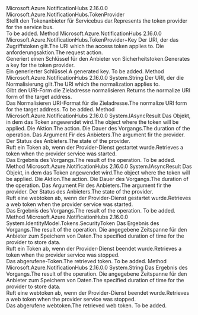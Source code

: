 <Type Name="WindowsTokenProvider" FullName="Microsoft.Azure.NotificationHubs.WindowsTokenProvider">
  <TypeSignature Language="C#" Value="public class WindowsTokenProvider : Microsoft.Azure.NotificationHubs.TokenProvider" />
  <TypeSignature Language="ILAsm" Value=".class public auto ansi beforefieldinit WindowsTokenProvider extends Microsoft.Azure.NotificationHubs.TokenProvider" />
  <TypeSignature Language="DocId" Value="T:Microsoft.Azure.NotificationHubs.WindowsTokenProvider" />
  <TypeSignature Language="VB.NET" Value="Public Class WindowsTokenProvider&#xA;Inherits TokenProvider" />
  <TypeSignature Language="F#" Value="type WindowsTokenProvider = class&#xA;    inherit TokenProvider" />
  <AssemblyInfo>
    <AssemblyName>Microsoft.Azure.NotificationHubs</AssemblyName>
    <AssemblyVersion>2.16.0.0</AssemblyVersion>
  </AssemblyInfo>
  <Base>
    <BaseTypeName>Microsoft.Azure.NotificationHubs.TokenProvider</BaseTypeName>
  </Base>
  <Interfaces />
  <Docs>
    <summary><span data-ttu-id="fde86-101">Stellt den Tokenanbieter für Servicebus dar.</span><span class="sxs-lookup"><span data-stu-id="fde86-101">Represents the token provider for the service bus.</span></span></summary>
    <remarks>To be added.</remarks>
  </Docs>
  <Members>
    <Member MemberName="BuildKey">
      <MemberSignature Language="C#" Value="protected override Microsoft.Azure.NotificationHubs.TokenProvider.Key BuildKey (string appliesTo, string action);" />
      <MemberSignature Language="ILAsm" Value=".method familyhidebysig virtual instance class Microsoft.Azure.NotificationHubs.TokenProvider/Key BuildKey(string appliesTo, string action) cil managed" />
      <MemberSignature Language="DocId" Value="M:Microsoft.Azure.NotificationHubs.WindowsTokenProvider.BuildKey(System.String,System.String)" />
      <MemberSignature Language="VB.NET" Value="Protected Overrides Function BuildKey (appliesTo As String, action As String) As TokenProvider.Key" />
      <MemberSignature Language="F#" Value="override this.BuildKey : string * string -&gt; Microsoft.Azure.NotificationHubs.TokenProvider.Key" Usage="windowsTokenProvider.BuildKey (appliesTo, action)" />
      <MemberType>Method</MemberType>
      <AssemblyInfo>
        <AssemblyName>Microsoft.Azure.NotificationHubs</AssemblyName>
        <AssemblyVersion>2.16.0.0</AssemblyVersion>
      </AssemblyInfo>
      <ReturnValue>
        <ReturnType>Microsoft.Azure.NotificationHubs.TokenProvider+Key</ReturnType>
      </ReturnValue>
      <Parameters>
        <Parameter Name="appliesTo" Type="System.String" />
        <Parameter Name="action" Type="System.String" />
      </Parameters>
      <Docs>
        <param name="appliesTo"><span data-ttu-id="fde86-102">Der URI, der das Zugriffstoken gilt.</span><span class="sxs-lookup"><span data-stu-id="fde86-102">The URI which the access token applies to.</span></span></param>
        <param name="action"><span data-ttu-id="fde86-103">Die anforderungsaktion.</span><span class="sxs-lookup"><span data-stu-id="fde86-103">The request action.</span></span></param>
        <summary><span data-ttu-id="fde86-104">Generiert einen Schlüssel für den Anbieter von Sicherheitstoken.</span><span class="sxs-lookup"><span data-stu-id="fde86-104">Generates a key for the token provider.</span></span></summary>
        <returns><span data-ttu-id="fde86-105">Ein generierter Schlüssel.</span><span class="sxs-lookup"><span data-stu-id="fde86-105">A generated key.</span></span></returns>
        <remarks>To be added.</remarks>
      </Docs>
    </Member>
    <Member MemberName="NormalizeAppliesTo">
      <MemberSignature Language="C#" Value="protected override string NormalizeAppliesTo (string appliesTo);" />
      <MemberSignature Language="ILAsm" Value=".method familyhidebysig virtual instance string NormalizeAppliesTo(string appliesTo) cil managed" />
      <MemberSignature Language="DocId" Value="M:Microsoft.Azure.NotificationHubs.WindowsTokenProvider.NormalizeAppliesTo(System.String)" />
      <MemberSignature Language="VB.NET" Value="Protected Overrides Function NormalizeAppliesTo (appliesTo As String) As String" />
      <MemberSignature Language="F#" Value="override this.NormalizeAppliesTo : string -&gt; string" Usage="windowsTokenProvider.NormalizeAppliesTo appliesTo" />
      <MemberType>Method</MemberType>
      <AssemblyInfo>
        <AssemblyName>Microsoft.Azure.NotificationHubs</AssemblyName>
        <AssemblyVersion>2.16.0.0</AssemblyVersion>
      </AssemblyInfo>
      <ReturnValue>
        <ReturnType>System.String</ReturnType>
      </ReturnValue>
      <Parameters>
        <Parameter Name="appliesTo" Type="System.String" />
      </Parameters>
      <Docs>
        <param name="appliesTo"><span data-ttu-id="fde86-106">Der URI, der die Normalisierung gilt.</span><span class="sxs-lookup"><span data-stu-id="fde86-106">The URI which the normalization applies to.</span></span></param>
        <summary><span data-ttu-id="fde86-107">Gibt den URI-Form die Zieladresse normalisieren.</span><span class="sxs-lookup"><span data-stu-id="fde86-107">Returns the normalize URI form of the target address.</span></span></summary>
        <returns><span data-ttu-id="fde86-108">Das Normalisieren URI-Format für die Zieladresse.</span><span class="sxs-lookup"><span data-stu-id="fde86-108">The normalize URI form for the target address.</span></span></returns>
        <remarks>To be added.</remarks>
      </Docs>
    </Member>
    <Member MemberName="OnBeginGetToken">
      <MemberSignature Language="C#" Value="protected override IAsyncResult OnBeginGetToken (string appliesTo, string action, TimeSpan timeout, AsyncCallback callback, object state);" />
      <MemberSignature Language="ILAsm" Value=".method familyhidebysig virtual instance class System.IAsyncResult OnBeginGetToken(string appliesTo, string action, valuetype System.TimeSpan timeout, class System.AsyncCallback callback, object state) cil managed" />
      <MemberSignature Language="DocId" Value="M:Microsoft.Azure.NotificationHubs.WindowsTokenProvider.OnBeginGetToken(System.String,System.String,System.TimeSpan,System.AsyncCallback,System.Object)" />
      <MemberSignature Language="VB.NET" Value="Protected Overrides Function OnBeginGetToken (appliesTo As String, action As String, timeout As TimeSpan, callback As AsyncCallback, state As Object) As IAsyncResult" />
      <MemberSignature Language="F#" Value="override this.OnBeginGetToken : string * string * TimeSpan * AsyncCallback * obj -&gt; IAsyncResult" Usage="windowsTokenProvider.OnBeginGetToken (appliesTo, action, timeout, callback, state)" />
      <MemberType>Method</MemberType>
      <AssemblyInfo>
        <AssemblyName>Microsoft.Azure.NotificationHubs</AssemblyName>
        <AssemblyVersion>2.16.0.0</AssemblyVersion>
      </AssemblyInfo>
      <ReturnValue>
        <ReturnType>System.IAsyncResult</ReturnType>
      </ReturnValue>
      <Parameters>
        <Parameter Name="appliesTo" Type="System.String" />
        <Parameter Name="action" Type="System.String" />
        <Parameter Name="timeout" Type="System.TimeSpan" />
        <Parameter Name="callback" Type="System.AsyncCallback" />
        <Parameter Name="state" Type="System.Object" />
      </Parameters>
      <Docs>
        <param name="appliesTo"><span data-ttu-id="fde86-109">Das Objekt, in dem das Token angewendet wird.</span><span class="sxs-lookup"><span data-stu-id="fde86-109">The object where the token will be applied.</span></span></param>
        <param name="action"><span data-ttu-id="fde86-110">Die Aktion.</span><span class="sxs-lookup"><span data-stu-id="fde86-110">The action.</span></span></param>
        <param name="timeout"><span data-ttu-id="fde86-111">Die Dauer des Vorgangs.</span><span class="sxs-lookup"><span data-stu-id="fde86-111">The duration of the operation.</span></span></param>
        <param name="callback"><span data-ttu-id="fde86-112">Das Argument Fir des Anbieters.</span><span class="sxs-lookup"><span data-stu-id="fde86-112">The argument fir the provider.</span></span></param>
        <param name="state"><span data-ttu-id="fde86-113">Der Status des Anbieters.</span><span class="sxs-lookup"><span data-stu-id="fde86-113">The state of the provider.</span></span></param>
        <summary><span data-ttu-id="fde86-114">Ruft ein Token ab, wenn der Provider-Dienst gestartet wurde.</span><span class="sxs-lookup"><span data-stu-id="fde86-114">Retrieves a token when the provider service was started.</span></span></summary>
        <returns><span data-ttu-id="fde86-115">Das Ergebnis des Vorgangs.</span><span class="sxs-lookup"><span data-stu-id="fde86-115">The result of the operation.</span></span></returns>
        <remarks>To be added.</remarks>
      </Docs>
    </Member>
    <Member MemberName="OnBeginGetWebToken">
      <MemberSignature Language="C#" Value="protected override IAsyncResult OnBeginGetWebToken (string appliesTo, string action, TimeSpan timeout, AsyncCallback callback, object state);" />
      <MemberSignature Language="ILAsm" Value=".method familyhidebysig virtual instance class System.IAsyncResult OnBeginGetWebToken(string appliesTo, string action, valuetype System.TimeSpan timeout, class System.AsyncCallback callback, object state) cil managed" />
      <MemberSignature Language="DocId" Value="M:Microsoft.Azure.NotificationHubs.WindowsTokenProvider.OnBeginGetWebToken(System.String,System.String,System.TimeSpan,System.AsyncCallback,System.Object)" />
      <MemberSignature Language="VB.NET" Value="Protected Overrides Function OnBeginGetWebToken (appliesTo As String, action As String, timeout As TimeSpan, callback As AsyncCallback, state As Object) As IAsyncResult" />
      <MemberSignature Language="F#" Value="override this.OnBeginGetWebToken : string * string * TimeSpan * AsyncCallback * obj -&gt; IAsyncResult" Usage="windowsTokenProvider.OnBeginGetWebToken (appliesTo, action, timeout, callback, state)" />
      <MemberType>Method</MemberType>
      <AssemblyInfo>
        <AssemblyName>Microsoft.Azure.NotificationHubs</AssemblyName>
        <AssemblyVersion>2.16.0.0</AssemblyVersion>
      </AssemblyInfo>
      <ReturnValue>
        <ReturnType>System.IAsyncResult</ReturnType>
      </ReturnValue>
      <Parameters>
        <Parameter Name="appliesTo" Type="System.String" />
        <Parameter Name="action" Type="System.String" />
        <Parameter Name="timeout" Type="System.TimeSpan" />
        <Parameter Name="callback" Type="System.AsyncCallback" />
        <Parameter Name="state" Type="System.Object" />
      </Parameters>
      <Docs>
        <param name="appliesTo"><span data-ttu-id="fde86-116">Das Objekt, in dem das Token angewendet wird.</span><span class="sxs-lookup"><span data-stu-id="fde86-116">The object where the token will be applied.</span></span></param>
        <param name="action"><span data-ttu-id="fde86-117">Die Aktion.</span><span class="sxs-lookup"><span data-stu-id="fde86-117">The action.</span></span></param>
        <param name="timeout"><span data-ttu-id="fde86-118">Die Dauer des Vorgangs.</span><span class="sxs-lookup"><span data-stu-id="fde86-118">The duration of the operation.</span></span></param>
        <param name="callback"><span data-ttu-id="fde86-119">Das Argument Fir des Anbieters.</span><span class="sxs-lookup"><span data-stu-id="fde86-119">The argument fir the provider.</span></span></param>
        <param name="state"><span data-ttu-id="fde86-120">Der Status des Anbieters.</span><span class="sxs-lookup"><span data-stu-id="fde86-120">The state of the provider.</span></span></param>
        <summary><span data-ttu-id="fde86-121">Ruft eine webtoken ab, wenn der Provider-Dienst gestartet wurde.</span><span class="sxs-lookup"><span data-stu-id="fde86-121">Retrieves a web token when the provider service was started.</span></span></summary>
        <returns><span data-ttu-id="fde86-122">Das Ergebnis des Vorgangs.</span><span class="sxs-lookup"><span data-stu-id="fde86-122">The result of the operation.</span></span></returns>
        <remarks>To be added.</remarks>
      </Docs>
    </Member>
    <Member MemberName="OnEndGetToken">
      <MemberSignature Language="C#" Value="protected override System.IdentityModel.Tokens.SecurityToken OnEndGetToken (IAsyncResult result, out DateTime cacheUntil);" />
      <MemberSignature Language="ILAsm" Value=".method familyhidebysig virtual instance class System.IdentityModel.Tokens.SecurityToken OnEndGetToken(class System.IAsyncResult result, [out] valuetype System.DateTime&amp; cacheUntil) cil managed" />
      <MemberSignature Language="DocId" Value="M:Microsoft.Azure.NotificationHubs.WindowsTokenProvider.OnEndGetToken(System.IAsyncResult,System.DateTime@)" />
      <MemberSignature Language="VB.NET" Value="Protected Overrides Function OnEndGetToken (result As IAsyncResult, ByRef cacheUntil As DateTime) As SecurityToken" />
      <MemberSignature Language="F#" Value="override this.OnEndGetToken : IAsyncResult *  -&gt; System.IdentityModel.Tokens.SecurityToken" Usage="windowsTokenProvider.OnEndGetToken (result, cacheUntil)" />
      <MemberType>Method</MemberType>
      <AssemblyInfo>
        <AssemblyName>Microsoft.Azure.NotificationHubs</AssemblyName>
        <AssemblyVersion>2.16.0.0</AssemblyVersion>
      </AssemblyInfo>
      <ReturnValue>
        <ReturnType>System.IdentityModel.Tokens.SecurityToken</ReturnType>
      </ReturnValue>
      <Parameters>
        <Parameter Name="result" Type="System.IAsyncResult" />
        <Parameter Name="cacheUntil" Type="System.DateTime&amp;" RefType="out" />
      </Parameters>
      <Docs>
        <param name="result"><span data-ttu-id="fde86-123">Das Ergebnis des Vorgangs.</span><span class="sxs-lookup"><span data-stu-id="fde86-123">The result of the operation.</span></span></param>
        <param name="cacheUntil"><span data-ttu-id="fde86-124">Die angegebene Zeitspanne für den Anbieter zum Speichern von Daten.</span><span class="sxs-lookup"><span data-stu-id="fde86-124">The specified duration of time for the provider to store data.</span></span></param>
        <summary><span data-ttu-id="fde86-125">Ruft ein Token ab, wenn der Provider-Dienst beendet wurde.</span><span class="sxs-lookup"><span data-stu-id="fde86-125">Retrieves a token when the provider service was stopped.</span></span></summary>
        <returns><span data-ttu-id="fde86-126">Das abgerufene-Token.</span><span class="sxs-lookup"><span data-stu-id="fde86-126">The retrieved token.</span></span></returns>
        <remarks>To be added.</remarks>
      </Docs>
    </Member>
    <Member MemberName="OnEndGetWebToken">
      <MemberSignature Language="C#" Value="protected override string OnEndGetWebToken (IAsyncResult result, out DateTime cacheUntil);" />
      <MemberSignature Language="ILAsm" Value=".method familyhidebysig virtual instance string OnEndGetWebToken(class System.IAsyncResult result, [out] valuetype System.DateTime&amp; cacheUntil) cil managed" />
      <MemberSignature Language="DocId" Value="M:Microsoft.Azure.NotificationHubs.WindowsTokenProvider.OnEndGetWebToken(System.IAsyncResult,System.DateTime@)" />
      <MemberSignature Language="VB.NET" Value="Protected Overrides Function OnEndGetWebToken (result As IAsyncResult, ByRef cacheUntil As DateTime) As String" />
      <MemberSignature Language="F#" Value="override this.OnEndGetWebToken : IAsyncResult *  -&gt; string" Usage="windowsTokenProvider.OnEndGetWebToken (result, cacheUntil)" />
      <MemberType>Method</MemberType>
      <AssemblyInfo>
        <AssemblyName>Microsoft.Azure.NotificationHubs</AssemblyName>
        <AssemblyVersion>2.16.0.0</AssemblyVersion>
      </AssemblyInfo>
      <ReturnValue>
        <ReturnType>System.String</ReturnType>
      </ReturnValue>
      <Parameters>
        <Parameter Name="result" Type="System.IAsyncResult" />
        <Parameter Name="cacheUntil" Type="System.DateTime&amp;" RefType="out" />
      </Parameters>
      <Docs>
        <param name="result"><span data-ttu-id="fde86-127">Das Ergebnis des Vorgangs.</span><span class="sxs-lookup"><span data-stu-id="fde86-127">The result of the operation.</span></span></param>
        <param name="cacheUntil"><span data-ttu-id="fde86-128">Die angegebene Zeitspanne für den Anbieter zum Speichern von Daten.</span><span class="sxs-lookup"><span data-stu-id="fde86-128">The specified duration of time for the provider to store data.</span></span></param>
        <summary><span data-ttu-id="fde86-129">Ruft eine webtoken ab, wenn der Provider-Dienst beendet wurde.</span><span class="sxs-lookup"><span data-stu-id="fde86-129">Retrieves a web token when the provider service was stopped.</span></span></summary>
        <returns><span data-ttu-id="fde86-130">Das abgerufene webtoken.</span><span class="sxs-lookup"><span data-stu-id="fde86-130">The retrieved web token.</span></span></returns>
        <remarks>To be added.</remarks>
      </Docs>
    </Member>
  </Members>
</Type>